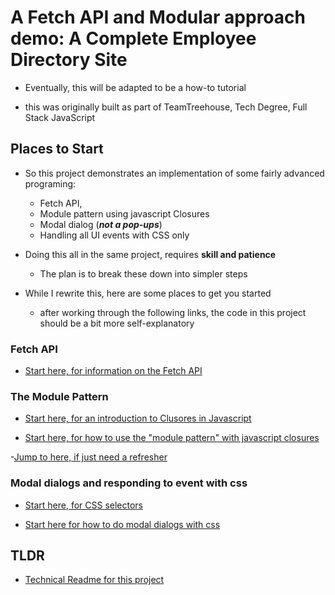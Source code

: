 # A Fetch API and Modular approach demo: A Complete Employee Directory Site

  - Eventually, this will be adapted to be a how-to tutorial

  - this was originally built as part of TeamTreehouse, Tech Degree, Full Stack JavaScript

## Places to Start

  - So this project demonstrates an implementation of some fairly advanced programing:
    - Fetch API,
    - Module pattern using javascript Closures
    - Modal dialog (***not a pop-ups***)
    - Handling all UI events with CSS only


  - Doing this all in the same project, requires **skill and patience**
    - The plan is to break these down into simpler steps


  - While I rewrite this, here are some places to get you started
    - after working through the following links, the code in this project should be a bit more self-explanatory 

### Fetch API

  - [Start here, for information on the Fetch API](https://developer.mozilla.org/en-US/docs/Web/API/Fetch_API)

### The Module Pattern

  - [Start here, for an introduction to Clusores in Javascript](https://www.w3schools.com/js/js_function_closures.asp)

  - [Start here, for how to use the "module pattern" with javascript closures](https://developer.mozilla.org/en-US/docs/Web/JavaScript/Closures)

  -[Jump to here, if just need a refresher](https://medium.com/javascript-in-plain-english/javascript-design-pattern-module-pattern-555737eccecd)

### Modal dialogs and responding to event with css

  - [Start here, for CSS selectors](https://www.w3schools.com/CSSref/css_selectors.asp)

  - [Start here for how to do modal dialogs with css](https://www.w3schools.com/howto/howto_css_modals.asp)

## TLDR
  - [Technical Readme for this project](technicalReadme.md)
